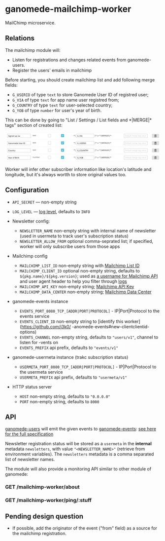 # ganomede-mailchimp-worker

MailChimp microservice.

Relations
---------

The mailchimp module will:

 * Listen for registrations and changes related events from ganomede-users.
 * Register the users' emails in mailchimp

Before starting, you should create mailchimp list and add following merge fields:

 * `G_USERID` of type `text` to store Ganomede User ID of registred user;
 * `G_VIA` of type `text` for app name user registred from;
 * `G_COUNTRY` of type `text` for user-selected country;
 * `G_YOB` of type `number` for user's year of birth.

This can be done by going to "List / Settings / List fields and \*|MERGE|\* tags" section of created list:

![merge-fields.png](docs/merge-fields.png)

Worker will infer other subscriber information like location's latitude and longitude,
but it's always wortth to store original values too.

Configuration
-------------

 * `API_SECRET` — non-empty string
 * `LOG_LEVEL` — [log level](https://github.com/trentm/node-bunyan#levels), defaults to `INFO`


 * Newsletter config:
   - `NEWSLETTER_NAME` non-empty string with internal name of newsletter (used in usermeta to track user's subscription status)
   - `NEWSLETTER_ALLOW_FROM` optional comma-seprated list; if specified, worker will only subscribe users from those apps

 * Mailchimp config
   - `MAILCHIMP_LIST_ID` non-empty string with [Mailchimp List ID](http://kb.mailchimp.com/lists/manage-contacts/find-your-list-id)
   - `MAILCHIMP_CLIENT_ID` optional non-empty string, defaults to `${pkg.name}/${pkg.version}`; used as [a username for Mailchimp API](http://developer.mailchimp.com/documentation/mailchimp/guides/get-started-with-mailchimp-api-3/#authentication) and user agent header to help you filter through [logs](https://admin.mailchimp.com/account/api/)
   - `MAILCHIMP_API_KEY` non-empty string; [Mailchimp API Key](http://kb.mailchimp.com/integrations/api-integrations/about-api-keys)
   - `MAILCHIMP_DATA_CENTER` non-empty string; [Mailchimp Data Center](http://developer.mailchimp.com/documentation/mailchimp/guides/get-started-with-mailchimp-api-3/#resources)

 * ganomede-events instance
   - `EVENTS_PORT_8080_TCP_[ADDR|PORT|PROTOCOL]` - IP|Port|Protocol to the events service
   - `EVENTS_CLIENT_ID` non-empty string to [identify this worker](https://github.com/j3k0/ -anomede-events#new-clientclientid-options)
   - `EVENTS_CHANNEL` non-empty string, defaults to `"users/v1"`, channel to listen for  -vents on
   - `EVENTS_PREFIX` api prefix, defaults to `"events/v1"`

 * ganomede-usermeta instance (trakc subscription status)
   - `USERMETA_PORT_8080_TCP_[ADDR|PORT|PROTOCOL]` - IP|Port|Protocol to the usermeta service
   - `USERMETA_PREFIX` api prefix, defaults to `"usermeta/v1"`

 * HTTP status server
   - `HOST` non-empty string, defaults to `"0.0.0.0"`
   - `PORT` non-empty string, defaults to `8000`

API
---

[ganomede-users](https://github.com/j3k0/ganomede-users) will emit the given events to [ganomede-events](https://github.com/j3k0/ganomede-events): [see here for the full specification](https://github.com/j3k0/ganomede-users/blob/feature/events/doc/events.md)

Newsletter registration status will be stored as a `usermeta` in the **internal** metadata `newsletters`, with value `"<NEWSLETTER_NAME>"` (retrieve from environment variables). The `newsletters` metadata is a comma separated list of newsletter names.

The module will also provide a monitoring API similar to other module of ganomede:

### GET /mailchimp-worker/about

### GET /mailchimp-worker/ping/:stuff

Pending design question
---

 * If possible, add the originator of the event ("from" field) as a source for the mailchimp registration.

